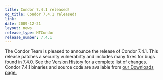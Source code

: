 ```yaml
---
title: Condor 7.4.1 released!
og_title: Condor 7.4.1 released!
link: 
date: 2009-12-21
layout: news
release_type: HTCondor
release_number: 7.4.1
---
```


The Condor Team is pleased to announce the release of Condor 7.4.1.  This release patches a security vulnerability and includes many fixes for bugs found in 7.4.0.  See the <a href="manual/latest-stable/9_Version_History.html">Version History</a> for a complete list of changes.  Condor 7.4.1 binaries and source code are available from <a href="downloads/">our Downloads page.</a> 
